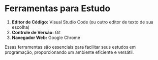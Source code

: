 # Ferramentas para Estudo

1. **Editor de Código:** Visual Studio Code (ou outro editor de texto de sua escolha)
2. **Controle de Versão:** Git
3. **Navegador Web:** Google Chrome

Essas ferramentas são essenciais para facilitar seus estudos em programação, proporcionando um ambiente eficiente e versátil.
